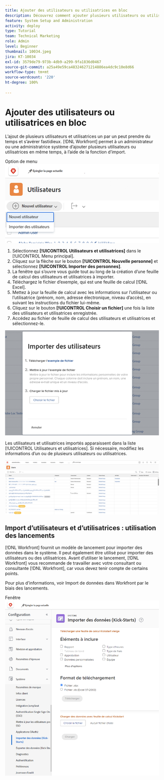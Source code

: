 ```yaml
---
title: Ajouter des utilisateurs ou utilisatrices en bloc
description: Découvrez comment ajouter plusieurs utilisateurs ou utilisatrices à la fois à l’aide d’une feuille de calcul pour un modèle de démarrage.
feature: System Setup and Administration
activity: deploy
type: Tutorial
team: Technical Marketing
role: Admin
level: Beginner
thumbnail: 10034.jpeg
jira: KT-10034
exl-id: 3579de79-973b-4db9-a299-9fa1836d0467
source-git-commit: a25a49e59ca483246271214886ea4dc9c10e8d66
workflow-type: tm+mt
source-wordcount: '220'
ht-degree: 100%

---
```


# Ajouter des utilisateurs ou utilisatrices en bloc

L’ajout de plusieurs utilisateurs et utilisatrices un par un peut prendre du temps et s’avérer fastidieux. [!DNL Workfront] permet à un administrateur ou une administratrice système d’ajouter plusieurs utilisateurs ou utilisatrices en même temps, à l’aide de la fonction d’import.

Option de menu ![[!UICONTROL Importer des personnes]](assets/admin-fund-adding-users-5.png)

1. Sélectionnez **[!UICONTROL Utilisateurs et utilisatrices]** dans le [!UICONTROL Menu principal].
1. Cliquez sur la flèche sur le bouton **[!UICONTROL Nouvelle personne]** et sélectionnez **[!UICONTROL Importer des personnes]**.
1. La fenêtre qui s’ouvre vous guide tout au long de la création d’une feuille de calcul des utilisateurs et utilisatrices à importer.
1. Téléchargez le fichier d’exemple, qui est une feuille de calcul [!DNL Excel].
1. Mettez à jour la feuille de calcul avec les informations sur l’utilisateur ou l’utilisatrice (prénom, nom, adresse électronique, niveau d’accès), en suivant les instructions du fichier lui-même.
1. Cliquez sur le bouton **[!UICONTROL Choisir un fichier]** une fois la liste des utilisateurs et utilisatrices enregistrée.
1. Accédez au fichier de feuille de calcul des utilisateurs et utilisatrices et sélectionnez-le.

![Fenêtre Importer les personnes](assets/admin-fund-adding-users-6.png)

Les utilisateurs et utilisatrices importés apparaissent dans la liste [!UICONTROL Utilisateurs et utilisatrices]. Si nécessaire, modifiez les informations d’un ou de plusieurs utilisateurs ou utilisatrices.

![Liste des utilisateurs et utilisatrices](assets/admin-fund-adding-users-7.png)

## Import d’utilisateurs et d’utilisatrices : utilisation des lancements

[!DNL Workfront] fournit un modèle de lancement pour importer des données dans le système. Il peut également être utilisé pour importer des utilisateurs ou des utilisatrices. Avant d’utiliser le lancement, [!DNL Workfront] vous recommande de travailler avec votre consultant ou consultante [!DNL Workfront], car vous devez tenir compte de certains points.

<!---
paragraph below needs URL to article
--->

Pour plus d’informations, voir Import de données dans Workfront par le biais des lancements.

Fenêtre ![[!UICONTROL Importer des données] ([!UICONTROL Lancements]) dans la zone [!UICONTROL Configuration]](assets/admin-fund-adding-users-8.png)

<!--
Learn more URLs
Import users
Import data into Workfront via Kick-Starts
-->
